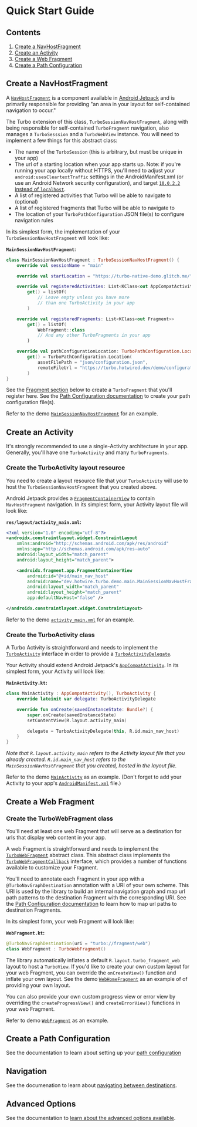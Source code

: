 # Quick Start Guide

## Contents

1. [Create a NavHostFragment](#create-a-navhostfragment)
1. [Create an Activity](#create-an-activity)
1. [Create a Web Fragment](#create-a-web-fragment)
1. [Create a Path Configuration](#create-a-path-configuration)

## Create a NavHostFragment
A [`NavHostFragment`](https://developer.android.com/reference/androidx/navigation/fragment/NavHostFragment) is a component available in [Android Jetpack](https://developer.android.com/jetpack) and is primarily responsible for providing "an area in your layout for self-contained navigation to occur."

The Turbo extension of this class, `TurboSessionNavHostFragment`, along with being responsible for self-contained `TurboFragment` navigation, also manages a `TurboSesssion` and a `TurboWebView` instance. You will need to implement a few things for this abstract class:

* The name of the `TurboSession` (this is arbitrary, but must be unique in your app)
* The url of a starting location when your app starts up. Note: if you're running your app locally without HTTPS, you'll need to adjust your `android:usesCleartextTraffic` settings in the AndroidManifest.xml (or use an Android Network security configuration), and target [`10.0.2.2` instead of `localhost`](https://developer.android.com/studio/run/emulator-networking).
* A list of registered activities that Turbo will be able to navigate to (optional)
* A list of registered fragments that Turbo will be able to navigate to
* The location of your `TurboPathConfiguration` JSON file(s) to configure navigation rules

In its simplest form, the implementation of your `TurboSessionNavHostFragment` will look like:

**`MainSessionNavHostFragment`:**
```kotlin
class MainSessionNavHostFragment : TurboSessionNavHostFragment() {
    override val sessionName = "main"

    override val startLocation = "https://turbo-native-demo.glitch.me/"

    override val registeredActivities: List<KClass<out AppCompatActivity>>
        get() = listOf(
            // Leave empty unless you have more 
            // than one TurboActivity in your app
        )

    override val registeredFragments: List<KClass<out Fragment>>
        get() = listOf(
            WebFragment::class
            // And any other TurboFragments in your app
        )

    override val pathConfigurationLocation: TurboPathConfiguration.Location
        get() = TurboPathConfiguration.Location(
            assetFilePath = "json/configuration.json",
            remoteFileUrl = "https://turbo.hotwired.dev/demo/configurations/android-v1.json"
        )
}
```

See the [Fragment section](#create-a-web-fragment) below to create a `TurboFragment` that you'll register here. See the [Path Configuration documentation](PATH-CONFIGURATION.md) to create your path configuration file(s).

Refer to the demo [`MainSessionNavHostFragment`](../demo/src/main/kotlin/dev/hotwire/turbo/demo/main/MainSessionNavHostFragment.kt) for an example.

## Create an Activity
It's strongly recommended to use a single-Activity architecture in your app. Generally, you'll have one `TurboActivity` and many `TurboFragments`.

### Create the TurboActivity layout resource
You need to create a layout resource file that your `TurboActivity` will use to host the `TurboSessionNavHostFragment` that you created above.

Android Jetpack provides a [`FragmentContainerView`](https://developer.android.com/reference/androidx/fragment/app/FragmentContainerView) to contain `NavHostFragment` navigation. In its simplest form, your Activity layout file will look like:

**`res/layout/activity_main.xml`:**
```xml
<?xml version="1.0" encoding="utf-8"?>
<androidx.constraintlayout.widget.ConstraintLayout
    xmlns:android="http://schemas.android.com/apk/res/android"
    xmlns:app="http://schemas.android.com/apk/res-auto"
    android:layout_width="match_parent"
    android:layout_height="match_parent">

    <androidx.fragment.app.FragmentContainerView
        android:id="@+id/main_nav_host"
        android:name="dev.hotwire.turbo.demo.main.MainSessionNavHostFragment"
        android:layout_width="match_parent"
        android:layout_height="match_parent"
        app:defaultNavHost="false" />

</androidx.constraintlayout.widget.ConstraintLayout>
```

Refer to the demo [`activity_main.xml`](../demo/src/main/res/layout/activity_main.xml) for an example.

### Create the TurboActivity class

A Turbo Activity is straightforward and needs to implement the [`TurboActivity`](../turbo/src/main/kotlin/dev/hotwire/turbo/activities/TurboActivity.kt) interface in order to provide a [`TurboActivityDelegate`](../turbo/src/main/kotlin/dev/hotwire/turbo/delegates/TurboActivityDelegate.kt).

Your Activity should extend Android Jetpack's [`AppCompatActivity`](https://developer.android.com/reference/androidx/appcompat/app/AppCompatActivity). In its simplest form, your Activity will look like:

**`MainActivity.kt`:**
```kotlin
class MainActivity : AppCompatActivity(), TurboActivity {
    override lateinit var delegate: TurboActivityDelegate

    override fun onCreate(savedInstanceState: Bundle?) {
        super.onCreate(savedInstanceState)
        setContentView(R.layout.activity_main)

        delegate = TurboActivityDelegate(this, R.id.main_nav_host)
    }
}
```

*Note that `R.layout.activity_main` refers to the Activity layout file that you already created. `R.id.main_nav_host` refers to the `MainSessionNavHostFragment` that you created, hosted in the layout file.*

Refer to the demo [`MainActivity`](../demo/src/main/kotlin/dev/hotwire/turbo/demo/main/MainActivity.kt) as an example. (Don't forget to add your Activity to your app's [`AndroidManifest.xml`](../demo/src/main/AndroidManifest.xml) file.)

## Create a Web Fragment

### Create the TurboWebFragment class
You'll need at least one web Fragment that will serve as a destination for urls that display web content in your app. 

A web Fragment is straightforward and needs to implement the [`TurboWebFragment`](../turbo/src/main/kotlin/dev/hotwire/turbo/fragments/TurboWebFragment.kt) abstract class. This abstract class implements the [`TurboWebFragmentCallback`](../turbo/src/main/kotlin/dev/hotwire/turbo/fragments/TurboWebFragmentCallback.kt) interface, which provides a number of functions available to customize your Fragment.

You'll need to annotate each Fragment in your app with a `@TurboNavGraphDestination` annotation with a URI of your own scheme. This URI is used by the library to build an internal navigation graph and map url path patterns to the destination Fragment with the corresponding URI. See the [Path Configuration documentation](PATH-CONFIGURATION.md) to learn how to map url paths to destination Fragments.

In its simplest form, your web Fragment will look like:

**`WebFragment.kt`:**
```kotlin
@TurboNavGraphDestination(uri = "turbo://fragment/web")
class WebFragment : TurboWebFragment()
```
The library automatically inflates a default `R.layout.turbo_fragment_web` layout to host a `TurboView`. If you'd like to create your own custom layout for your web Fragment, you can override the `onCreateView()` function and inflate your own layout. See the demo [`WebHomeFragment`](../demo/src/main/kotlin/dev/hotwire/turbo/demo/features/web/WebHomeFragment.kt) as an example of of providing your own layout.

You can also provide your own custom progress view or error view by overriding the `createProgressView()` and `createErrorView()` functions in your web Fragment. 

Refer to demo [`WebFragment`](../demo/src/main/kotlin/dev/hotwire/turbo/demo/features/web/WebFragment.kt) as an example.

## Create a Path Configuration
See the documentation to learn about setting up your [path configuration](PATH-CONFIGURATION.md)

## Navigation
See the documenation to learn about [navigating between destinations](NAVIGATION.md).

## Advanced Options
See the documentation to [learn about the advanced options available](ADVANCED-OPTIONS.md).
